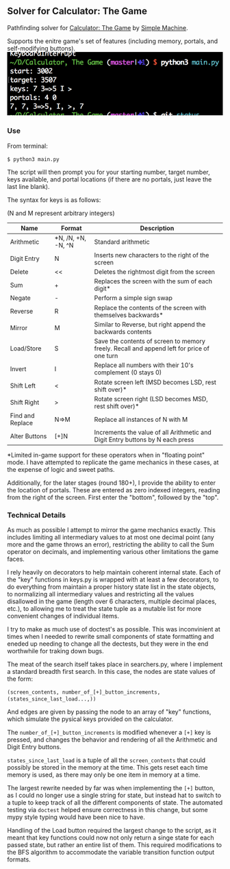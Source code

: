## Solver for Calculator: The Game

Pathfinding solver for [Calculator: The Game](http://www.simplemachine.co/game/calculator-the-game/) by [Simple Machine](http://www.simplemachine.co).

Supports the enitre game's set of features (including memory, portals, and self-modifying buttons).
![Use](https://raw.githubusercontent.com/JacksonKearl/Calculator-The-Game-solver/master/Use.png)
### Use
From terminal:
```
$ python3 main.py
```

The script will then prompt you for your starting number, target number, keys available, and portal locations (if there are no portals, just leave the last line blank).

The syntax for keys is as follows:

(N and M represent arbitrary integers)

| Name             | Format             | Description                                                                                |
| ---------------- | ------------------ | ------------------------------------------------------------------------------------------ |
| Arithmetic       | *N, /N, +N, -N, ^N | Standard arithmetic                                                                        |
| Digit Entry      | N                  | Inserts new characters to the right of the screen                                          |
| Delete           | <<                 | Deletes the rightmost digit from the screen                                                |
| Sum              | +                  | Replaces the screen with the sum of each digit*                                            |
| Negate           | -                  | Perform a simple sign swap                                                                 |
| Reverse          | R                  | Replace the contents of the screen with themselves backwards*                              |
| Mirror           | M                  | Similar to Reverse, but right append the backwards contents                                |
| Load/Store       | S                  | Save the contents of screen to memory freely. Recall and append left for price of one turn |
| Invert           | I                  | Replace all numbers with their 10's complement (0 stays 0)                                 |
| Shift Left       | <                  | Rotate screen left (MSD becomes LSD, rest shift over)*                                     |
| Shift Right      | >                  | Rotate screen right (LSD becomes MSD, rest shift over)*                                    |
| Find and Replace | N=>M               | Replace all instances of N with M                                                          |
| Alter Buttons    | [+]N               | Increments the value of all Arithmetic and Digit Entry buttons by N each press             |

\*Limited in-game support for these operators when in "floating point" mode. I have attempted to replicate the game mechanics in these cases, at the expense of logic and sweet paths.

Additionally, for the later stages (round 180+), I provide the ability to enter the location of portals. These are entered as zero indexed integers, reading from the right of the screen. First enter the "bottom", followed by the "top".

### Technical Details
As much as possible I attempt to mirror the game mechanics exactly. This includes limiting all intermediary values to at most one decimal point (any more and the game throws an error), restricting the ability to call the Sum operator on decimals, and implementing various other limitations the game faces.

I rely heavily on decorators to help maintain coherent internal state. Each of the "key" functions in keys.py is wrapped with at least a few decorators, to do everything from maintain a proper history state list in the state objects, to normalizing all intermediary values and restricting all the values disallowed in the game (length over 6 characters, multiple decimal places, etc.), to allowing me to treat the state tuple as a mutable list for more convenient changes of individual items.

I try to make as much use of doctest's as possible. This was inconvinient at times when I needed to rewrite small components of state formatting and eneded up needing to change all the dectests, but they were in the end worthwhile for traking down bugs. 

The meat of the search itself takes place in searchers.py, where I implement a standard breadth first search. In this case, the nodes are state values of the form:
```
(screen_contents, number_of_[+]_button_increments, (states_since_last_load...,))
```
And edges are given by passing the node to an array of "key" functions, which simulate the pysical keys provided on the calculator.

The `number_of_[+]_button_increments` is modified whenever a `[+]` key is pressed, and changes the behavior and rendering of all the Arithmetic and Digit Entry buttons. 

`states_since_last_load` is a tuple of all the `screen_contents` that could possibly be stored in the memory at the time. This gets reset each time memory is used, as there may only be one item in memory at a time.

The largest rewrite needed by far was when implementing the `[+]` button, as I could no longer use a single string for state, but instead hat to switch to a tuple to keep track of all the different components of state. The automated testing via `doctest` helped ensure correctness in this change, but some mypy style typing would have been nice to have.

Handling of the Load button required the largest change to the script, as it meant that key functions could now not only return a singe state for each passed state,
but rather an entire list of them. This required modifications to the BFS algorithm to accommodate the variable transition function output formats.
